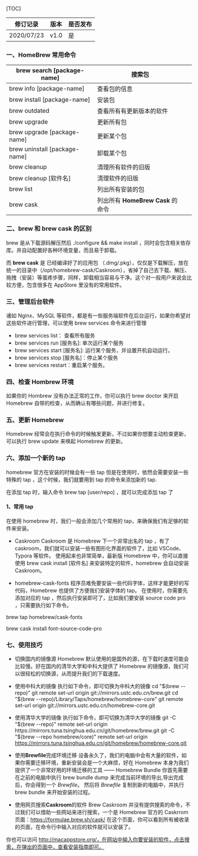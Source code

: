 [TOC]


| 修订记录   | 版本 | 是否发布 |
| ---------- | ---- | -------- |
| 2020/07/23 | v1.0 | 是       |

### 一、HomeBrew 常用命令

| brew search [package-name]    | 搜索包                            |      |
| ----------------------------- | --------------------------------- | ---- |
| brew info [package-name]      | 查看包的信息                      |      |
| brew install [package-name]   | 安装包                            |      |
| brew outdated                 | 查看所有有更新版本的软件          |      |
| brew upgrade                  | 更新所有包                        |      |
| brew upgrade [package-name]   | 更新某个包                        |      |
| brew uninstall [package-name] | 卸载某个包                        |      |
| brew cleanup                  | 清理所有软件的旧版                |      |
| brew cleanup [软件名]         | 清理软件的旧版                    |      |
| brew list                     | 列出所有安装的包                  |      |
| brew cask                     | 列出所有 **HomeBrew Cask** 的命令 |      |



### 二、brew 和 brew cask 的区别
brew 是从下载源码解压然后 ./configure && make install ，同时会包含相关依存库。并自动配置好各种环境变量，而且易于卸载。

而 **brew cask** 是 已经编译好了的应用包 （.dmg/.pkg），仅仅是下载解压，放在统一的目录中（/opt/homebrew-cask/Caskroom），省掉了自己去下载、解压、拖拽（安装）等蛋疼步骤，同样，卸载相当容易与干净。这个对一般用户来说会比较方便，包含很多在 AppStore 里没有的常用软件。

### 三、管理后台软件
诸如 Nginx、MySQL 等软件，都是有一些服务端软件在后台运行，如果你希望对这些软件进行管理，可以使用 brew services 命令来进行管理

- brew     services list： 查看所有服务
- brew     services run [服务名]: 单次运行某个服务
- brew     services start [服务名]: 运行某个服务，并设置开机自动运行。
- brew     services stop [服务名]：停止某个服务
- brew     services restart：重启某个服务。

###  四、检查 **Hombrew** 环境
如果你的 Hombrew 没有办法正常的工作，你可以执行 brew doctor 来开启 Homebrew 自带的检查，从而确认有哪些问题，并进行修复。

### 五、更新 **Homebrew**
Homebrew 经常会在执行命令的时候触发更新，不过如果你想要主动检查更新，可以执行 brew update 来唤起 Homebrew 的更新。

### 六、**添加一个新的** tap
homebrew 官方在安装的时候会有一些 tap 但是在使用时，依然会需要安装一些特殊的 tap ，这个时候，我们就要用到 tap 的命令来添加新的 tap.

在添加 tap 时，输入命令 brew tap [user/repo] ，就可以完成添加 tap 了

#### 1、常用 tap

在使用 homebrew 时，我们一般会添加几个常用的 tap，来确保我们有足够的软件来安装。
* Caskroom
Caskroom 是 Homebrew 下一个非常出名的 tap ，有了 caskroom，我们就可以安装一些有图形化界面的软件了，比如 VSCode、Typora 等软件。
使用起来也非常简单，最新版 Homebrew 中，你可以直接使用 brew cask install [软件名] 来安装特定的软件，homebrew 会自动安装 Caskroom。

* homebrew-cask-fonts
程序员难免要安装一些代码字体，这样才能更好的写代码，Homebrew 也提供了方便我们安装字体的 tap。
在使用时，你需要先添加对应的 tap ，然后执行安装即可了，比如我们要安装 source code pro ，只需要执行如下命令。

brew tap homebrew/cask-fonts

brew cask install font-source-code-pro

### 七、使用技巧

* 切换国内的镜像源
Homebrew 默认使用的是国外的源，在下载时速度可能会比较慢。好在国内的清华大学和中科大提供了 Homebrew 的镜像源，我们可以很轻松的切换源，从而提升我们的下载速度。

* 使用中科大的镜像
执行如下命令，即可切换为中科大的镜像
cd "$(brew --repo)"
git remote set-url origin git://mirrors.ustc.edu.cn/brew.git
cd "$(brew --repo)/Library/Taps/homebrew/homebrew-core"
git remote set-url origin git://mirrors.ustc.edu.cn/homebrew-core.git

* 使用清华大学的镜像
执行如下命令，即可切换为清华大学的镜像
git -C "$(brew --repo)" remote set-url origin https://mirrors.tuna.tsinghua.edu.cn/git/homebrew/brew.git
git -C "$(brew --repo homebrew/core)" remote set-url origin https://mirrors.tuna.tsinghua.edu.cn/git/homebrew/homebrew-core.git

* 使用**Brewfile**完成环境迁移
设备永久了，我们的电脑中会有大量的软件，如果你需要迁移环境，重新安装会是一个大麻烦，好在 Homebrew 本身为我们提供了一个非常好用的环境迁移的工具 —— Homebrew Bundle
你首先需要在之前的电脑中执行 brew bundle dump 来完成当前环境的导出,导出完成后，你会得到一个 *Brewfile*。
然后将 *Brewfile* 复制到新的电脑中，并执行 brew bundle 来开始安装的过程。

* 使用网页搜索**Caskroom**的软件
Brew Caskroom 并没有提供搜索的命令，不过我们可以借助一些网站来进行搜索，一个是 Homebrew 官方的 Caskrrom 页面：https://formulae.brew.sh/cask/
在这个页面，你可以看到所有被收录的页面，在命令行中输入对应的软件就可以安装了。

你也可以访问 http://macappstore.org/，在网站中输入你要安装的软件，点击搜索，在弹出的页面中，查看安装指南即可。